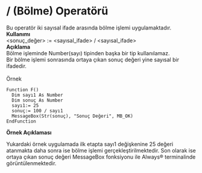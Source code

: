# / (Bölme) Operatörü

Bu operatör iki sayısal ifade arasında bölme işlemi uygulamaktadır.\
**Kullanımı**\
\<sonuç\_değer> := \<sayısal\_ifade> / \<sayısal\_ifade>\
**Açıklama**\
Bölme işleminde Number(sayı) tipinden başka bir tip kullanılamaz.\
Bir bölme işlemi sonrasında ortaya çıkan sonuç değeri yine sayısal bir ifadedir.\
\
Örnek

```
Function F()
  Dim sayı1 As Number
  Dim sonuç As Number
  sayı1:= 25
  sonuç:= 100 / sayı1
  MessageBox(Str(sonuç), "Sonuç Değeri", MB_OK)
EndFunction
```

**Örnek Açıklaması**

Yukardaki örnek uygulamada ilk etapta sayı1 değişkenine 25 değeri atanmakta daha sonra ise bölme işlemi gerçekleştirilmektedir. Son olarak ise ortaya çıkan sonuç değeri MessageBox fonksiyonu ile Always® terminalinde görüntülenmektedir.
